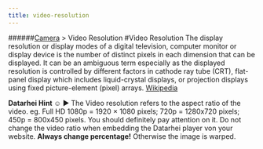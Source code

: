 ```yaml
---
title: video-resolution
---
```

######[Camera](../wiki/camera-technology.html) > Video Resolution
#Video Resolution
The display resolution or display modes of a digital television, computer monitor or display device is the number of distinct pixels in each dimension that can be displayed. It can be an ambiguous term especially as the displayed resolution is controlled by different factors in cathode ray tube (CRT), flat-panel display which includes liquid-crystal displays, or projection displays using fixed picture-element (pixel) arrays. <a href="https://en.wikipedia.org/wiki/Display_resolution" target="_blank">Wikipedia</a>

**Datarhei Hint ☺** ► The Video resolution refers to the aspect ratio of the video. eg. Full HD 1080p = 1920 × 1080 pixels; 720p = 1280x720 pixels; 450p = 800x450 pixels. You should definitely pay attention on it. Do not change the video ratio when embedding the Datarhei player von your website. **Always change percentage!** Otherwise the image is warped.